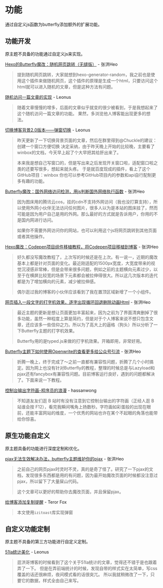 # 功能

通过自定义js函数为butterfly添加额外的扩展功能。

## 功能开发

原主题不具备的功能通过自定义js来实现。

[Hexo的Butterfly魔改：随机网页跳转（无缝版）](https://blog.zhheo.com/p/c116857c.html) - 张洪Heo

> 提到随机网页跳转，大家就想到hexo-generator-random，我之前也是使用这个插件来做随机网页，这个插件的原理是生成一个html，只要访问这个html就可以进入随机的文章，但是这种方法有问题。

[随机访问一篇文章的实现](https://blog.leonus.cn/2022/randomPost.html) - Leonus

> 随着文章慢慢的增多，后面的文章似乎就变的很少被看到，于是我想起来了这个随机访问一篇文章的功能。
> 果然，多浏览他人博客能出现更多的想法。

[切换博客背景2.0版本——弹窗切换](https://blog.leonus.cn/2022/bg2.html) - Leonus

> 昨天更新了一下切换背景页面的文章，然后在群里得到@Chuckle的建议：创建一个窗口方便切换
> 决定采纳，由于昨天晚上开始的比较晚，主要看了winbox的文档，今天早上起了个大早把其给肝出来了。
>
> 本来我是想自己写窗口的，但是写出来之后发现开关窗口啦，适配窗口啦之类的还要写很多，想起来就头疼。
> 于是就百度现成的插件，看上了这个GitHub项目：winbox
> 你也可以参考GitHub项目内的参数和api自行配制更多有趣的功能。

[Butterfly魔改：国外网络访问检测，用js判断国外网络执行函数](https://blog.zhheo.com/p/32a503a6.html) - 张洪Heo

> 因为图床用的腾讯云cos，挂的cdn不支持外网访问（我也没打算支持），所以使用外网小伙伴无法访问任何图片，很多人以为是本站的图床挂了，然而可能是因为用户自己是用的外网。那么最好的方式就是告诉用户，你用的不是国内网进行访问。
>
> 如果你不需要外网访问你的网站，也可以利用这个js将网页跳转到其他页面或者其他操作。

[Hexo魔改：Codepen项目组件移植教程，将Codepen项目移植到博客](https://blog.zhheo.com/p/8148ca95.html) - 张洪Heo

> 好久都没写魔改教程了，上次写的时候还是在上次。有一说一，近期的魔改基本上都是针对页面的变化。最近刚适配的1500px宽度，大宽度带来的视觉沉浸感非常棒，但是会带来很多问题，例如之前的主题横向元素过少，以至于在横屏比较宽的场景下元素都会被拉伸得很大。所以这几次版本的迭代都是为了增加横向的元素，减少被拉伸感。
>
> 偶尔逛过我的博客的小伙伴应该看到了我在置顶区域新增了一个小组件。

[网页插入一段文字的打字机效果，逐字出现循环回退删除动画Html](https://blog.zhheo.com/p/62e9e069.html) - 张洪Heo

> 最近主题的更新是想让页面更加丰富起来，因为之前为了界面清爽删掉了很多功能，虽然一种程度上算是简约，但是对于个人博客来说不想只包含文章，还应该多一些信仰之力。所以为了高大上的逼格（狗头）所以分析了一下Butterfly主题的打字机效果。
>
> Butterfly用的是typed.js来做的打字机效果。开箱即用，非常好用。

[Butterfly主题下如何使用Openwrite的查看更多给公众号引流](https://blog.zhheo.com/p/8dc862fc.html) - 张洪Heo

> 折腾一晚上，终于完成了～之前一直都有兼容性问题，折腾了几个小时搞定。因为网上也没有针对Butterfly的教程，整理的时候总是与Lazyload和pjax还有fancybox有兼容性问题。目前博客运行良好，遇到的问题都解决了。下面来说一下教程。

[控制台输出字符画-程序员的浪漫](https://hassanwong.top/posts/7a58550e/) - hassanwong

> 不知道友友们逛 B 站时有没有注意到它控制台输出的字符画（正经人逛 B 站谁会按 F12），看完我瞬间嘴角上扬数秒。字符画如彩蛋般的出现在眼前，还能丰富网站的维度，一个优秀的网站也许在某个不起眼的角落也能带给你惊喜。

## 原生功能自定义

原主题具备的功能进行深度定制和优化。

[pjax无法生效解决办法，butterfly主题维护你的pjax](https://blog.zhheo.com/p/3e567fa7.html) - 张洪Heo

> 之前自己的网页pjax时灵时不灵，真的是奇了怪了。研究了一下pjax的文档，发现很多东西都是用的有问题，因为最开始魔改页面的时候都没注意过pjax，所以留下了大量屎山代码。
>
> 这个文章可以更好的帮助你去魔改页面，并且保留pjax。

[给博客添加复制提醒](https://blog.trfox.ml/p/71e4d414dfa8/) - Teror Fox

> 本文使用`izitoast`库实现弹窗

## 自定义功能定制

原主题不具备的第三方功能进行自定义定制。

[51la统计美化](https://blog.leonus.cn/2022/51la.html) - Leonus

> 逛洪哥博客的时候看到了这个关于51la统计的文章，觉得还不错于是也跟着弄了一下。
> 但是在弄前端统计的时候，发现自带的样式实在太简单，写css覆盖的话还很麻烦，夜间模式看的话很突兀。
> 所以我就稍微改了一下，只要它的数据，样式全由自己来写。